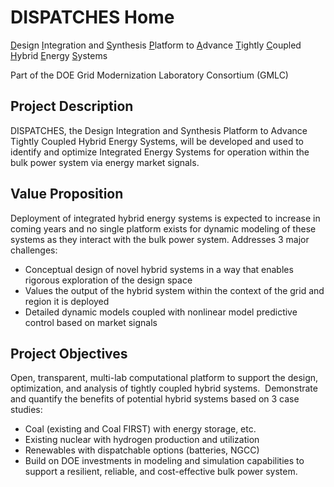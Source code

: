 # DISPATCHES Home

<ins>D</ins>esign 
<ins>I</ins>ntegration and 
<ins>S</ins>ynthesis 
<ins>P</ins>latform to 
<ins>A</ins>dvance 
<ins>T</ins>ightly 
<ins>C</ins>oupled 
<ins>H</ins>ybrid 
<ins>E</ins>nergy 
<ins>S</ins>ystems

Part of the DOE Grid Modernization Laboratory Consortium (GMLC)

## Project Description

DISPATCHES, the Design Integration and Synthesis Platform to Advance Tightly Coupled Hybrid Energy Systems, will be developed and used to identify and optimize Integrated Energy Systems for operation within the bulk power system via energy market signals.

## Value Proposition
Deployment of integrated hybrid energy systems is expected to increase in coming years and no single platform exists for dynamic modeling of these systems as they interact with the bulk power system. Addresses 3 major challenges:

* Conceptual design of novel hybrid systems in a way that enables rigorous exploration of the design space 
* Values the output of the hybrid system within the context of the grid and region it is deployed 
* Detailed dynamic models coupled with nonlinear model predictive control based on market signals

## Project Objectives
Open, transparent, multi-lab computational platform to support the design, optimization, and analysis of tightly coupled hybrid systems. 
Demonstrate and quantify the benefits of potential hybrid systems based on 3 case studies:

* Coal (existing and Coal FIRST) with energy storage, etc.
* Existing nuclear with hydrogen production and utilization
* Renewables with dispatchable options (batteries, NGCC)
* Build on DOE investments in modeling and simulation capabilities to support a resilient, reliable, and cost-effective bulk power system.  

